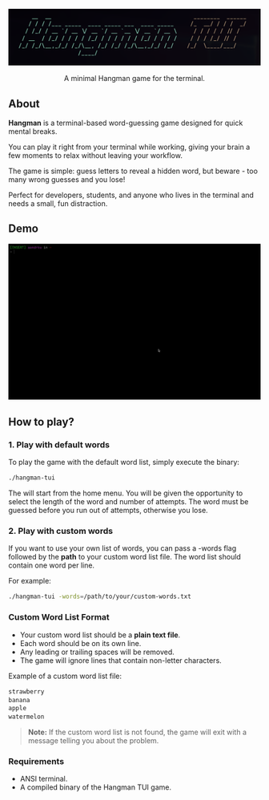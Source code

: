 ![Cool image here](images/hangman.png)
<p align="center">
    A minimal Hangman game for the terminal.
</p>

## About

**Hangman** is a terminal-based word-guessing game designed for quick
mental breaks.

You can play it right from your terminal while working, giving your brain
a few moments to relax without leaving your workflow.

The game is simple: guess letters to reveal a hidden word, but beware -
too many wrong guesses and you lose!

Perfect for developers, students, and anyone who lives in the terminal
and needs a small, fun distraction.

## Demo
![](images/hangman-demo.gif)


## How to play?

### 1. **Play with default words**

To play the game with the default word list, simply execute the binary:
```bash
./hangman-tui
```
The will start from the home menu.
You will be given the opportunity to select the length of the word and number of attempts.
The word must be guessed before you run out of attempts, otherwise you lose.

### 2. **Play with custom words**

If you want to use your own list of words, you can pass
a -words flag followed by the **path** to your custom word list file.
The word list should contain one word per line.

For example:

```bash
./hangman-tui -words=/path/to/your/custom-words.txt
```

### Custom Word List Format
- Your custom word list should be a **plain text file**.
- Each word should be on its own line.
- Any leading or trailing spaces will be removed.
- The game will ignore lines that contain non-letter characters.

Example of a custom word list file:

```bash
strawberry
banana
apple
watermelon
```
> **Note:** If the custom word list is not found, the game will exit with a message telling you about the problem.

### Requirements
- ANSI terminal.
- A compiled binary of the Hangman TUI game.


